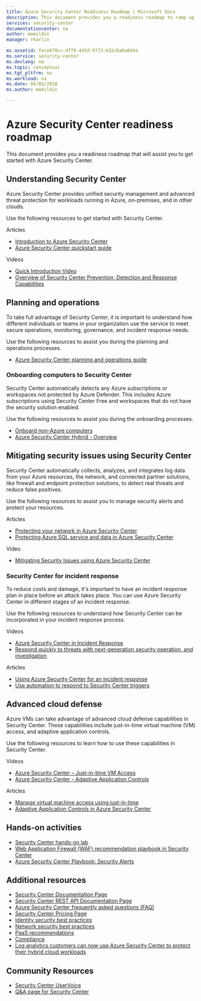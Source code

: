 ```yaml
---
title: Azure Security Center Readiness Roadmap | Microsoft Docs
description: This document provides you a readiness roadmap to ramp up on Azure Security Center.
services: security-center
documentationcenter: na
author: memildin
manager: rkarlin

ms.assetid: fece670cc-df70-445d-9773-b32cbaba8d4a
ms.service: security-center
ms.devlang: na
ms.topic: conceptual
ms.tgt_pltfrm: na
ms.workload: na
ms.date: 04/03/2018
ms.author: memildin

---
```

# Azure Security Center readiness roadmap
This document provides you a readiness roadmap that will assist you to get started with Azure Security Center.

## Understanding Security Center
Azure Security Center provides unified security management and advanced threat protection for workloads running in Azure, on-premises, and in other clouds. 

Use the following resources to get started with Security Center.

Articles
- [Introduction to Azure Security Center](security-center-introduction.md)
- [Azure Security Center quickstart guide](security-center-get-started.md)

Videos
- [Quick Introduction Video](https://azure.microsoft.com/resources/videos/introduction-to-azure-security-center/)
- [Overview of Security Center Prevention, Detection and Response Capabilities](https://azure.microsoft.com/resources/videos/azurecon-2015-new-azure-security-center-helps-you-prevent-detect-and-respond-to-threats/)

## Planning and operations

To take full advantage of Security Center, it is important to understand how different individuals or teams in your organization use the service to meet secure operations, monitoring, governance, and incident response needs.

Use the following resources to assist you during the planning and operations processes.

- [Azure Security Center planning and operations guide](security-center-planning-and-operations-guide.md)


### Onboarding computers to Security Center
Security Center automatically detects any Azure subscriptions or workspaces not protected by Azure Defender. This includes Azure subscriptions using Security Center Free and workspaces that do not have the security solution enabled.

Use the following resources to assist you during the onboarding processes.

- [Onboard non-Azure computers](quickstart-onboard-machines.md)
- [Azure Security Center Hybrid - Overview](https://youtu.be/NMa4L_M597k)

## Mitigating security issues using Security Center
Security Center automatically collects, analyzes, and integrates log data from your Azure resources, the network, and connected partner solutions, like firewall and endpoint protection solutions, to detect real threats and reduce false positives.

Use the following resources to assist you to manage security alerts and protect your resources.

Articles    
- [Protecting your network in Azure Security Center](./security-center-network-recommendations.md)
- [Protecting Azure SQL service and data in Azure Security Center](./security-center-remediate-recommendations.md)


Video    
- [Mitigating Security Issues using Azure Security Center](https://channel9.msdn.com/Blogs/Azure-Security-Videos/Mitigating-Security-Issues-using-Azure-Security-Center)

### Security Center for incident response
To reduce costs and damage, it's important to have an incident response plan in place before an attack takes place. You can use Azure Security Center in different stages of an incident response.

Use the following resources to understand how Security Center can be incorporated in your incident response process.

Videos    
* [Azure Security Center in Incident Response](https://channel9.msdn.com/Blogs/Azure-Security-Videos/Azure-Security-Center-in-Incident-Response)
* [Respond quickly to threats with next-generation security operation, and investigation](https://youtu.be/e8iFCz5RM4g)

Articles    
* [Using Azure Security Center for an incident response](./tutorial-security-incident.md)
* [Use automation to respond to Security Center triggers](workflow-automation.md)

## Advanced cloud defense

Azure VMs can take advantage of advanced cloud defense capabilities in Security Center. These capabilities include just-in-time virtual machine (VM) access, and adaptive application controls.

Use the following resources to learn how to use these capabilities in Security Center.

Videos    
* [Azure Security Center – Just-in-time VM Access](https://youtu.be/UOQb2FcdQnU)
* [Azure Security Center - Adaptive Application Controls](https://youtu.be/wWWekI1Y9ck)

Articles    
* [Manage virtual machine access using just-in-time](./security-center-just-in-time.md)
* [Adaptive Application Controls in Azure Security Center](./security-center-adaptive-application.md)

## Hands-on activities

* [Security Center hands-on lab](https://www.microsoft.com/handsonlabs/SelfPacedLabs/?storyGuid=78871abf-6f35-4aa0-840f-d801f5cdbd72)
* [Web Application Firewall (WAF) recommendation playbook in Security Center](https://gallery.technet.microsoft.com/ASC-Playbook-Protect-38bd47ff)
* [Azure Security Center Playbook: Security Alerts](https://gallery.technet.microsoft.com/Azure-Security-Center-f621a046)

## Additional resources
* [Security Center Documentation Page](./index.yml)
* [Security Center REST API Documentation Page](/previous-versions/azure/reference/mt704034(v=azure.100))
* [Azure Security Center frequently asked questions (FAQ)](./faq-general.yml)
* [Security Center Pricing Page](https://azure.microsoft.com/pricing/details/security-center/)
* [Identity security best practices](../security/fundamentals/identity-management-best-practices.md)
* [Network security best practices](../security/fundamentals/network-best-practices.md)
* [PaaS recommendations](../security/fundamentals/paas-deployments.md)
* [Compliance](https://www.microsoft.com/trustcenter/compliance/due-diligence-checklist)
* [Log analytics customers can now use Azure Security Center to protect their hybrid cloud workloads](/archive/blogs/msoms/oms-customers-can-now-use-azure-security-center-to-protect-their-hybrid-cloud-workloads)

## Community Resources

* [Security Center UserVoice](https://feedback.azure.com/forums/347535-azure-security-center)
* [Q&A page for Security Center](/answers/topics/azure-security-center.html)